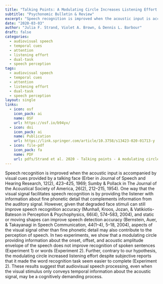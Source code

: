 ```yaml
---
title: "Talking Points: A Modulating Circle Increases Listening Effort Without Improving Speech Recognition in Young Adults"
subtitle: "Psychonomic Bulletin & Review"
excerpt: "Speech recognition is improved when the acoustic input is accompanied by visual cues provided by a talking face (Erber in Journal of Speech and Hearing Research, 12(2), 423–425, 1969; Sumby & Pollack in The Journal of the Acoustical Society of America, 26(2), 212–215, 1954). One way that the visual signal facilitates speech recognition is by providing the listener with information about fine phonetic detail that complements information from the auditory signal. However, given that degraded face stimuli can still improve speech recognition accuracy (Munhall, Kroos, Jozan, & Vatikiotis-Bateson in Perception & Psychophysics, 66(4), 574–583, 2004), and static or moving shapes can improve speech detection accuracy (Bernstein, Auer, & Takayanagi in Speech Communication, 44(1–4), 5–18, 2004), aspects of the visual signal other than fine phonetic detail may also contribute to the perception of speech. In two experiments, we show that a modulating circle providing information about the onset, offset, and acoustic amplitude envelope of the speech does not improve recognition of spoken sentences (Experiment 1) or words (Experiment 2). Further, contrary to our hypothesis, the modulating circle increased listening effort despite subjective reports that it made the word recognition task seem easier to complete (Experiment 2). These results suggest that audiovisual speech processing, even when the visual stimulus only conveys temporal information about the acoustic signal, may be a cognitively demanding process."
date: "2020-03-03"
author: "Julia F. Strand, Violet A. Brown, & Dennis L. Barbour"
draft: false
categories:
  - audiovisual speech
  - temporal cues
  - attention
  - listening effort
  - dual-task
  - speech perception 
tags:
  - audiovisual speech
  - temporal cues
  - attention
  - listening effort
  - dual-task
  - speech perception 
layout: single
links:
  - icon: osf
    icon_pack: ai
    name: OSF
    url: https://osf.io/b94yx/
  - icon: doi
    icon_pack: ai
    name: Publication
    url: https://link.springer.com/article/10.3758/s13423-020-01713-y
  - icon: file-pdf
    icon_pack: fa
    name: PDF
    url: pdfs/Strand et al. 2020 - Talking points - A modulating circle increases listening effort without improving speech recognition in young adults.pdf
---
```


Speech recognition is improved when the acoustic input is accompanied by visual cues provided by a talking face (Erber in Journal of Speech and Hearing Research, 12(2), 423–425, 1969; Sumby & Pollack in The Journal of the Acoustical Society of America, 26(2), 212–215, 1954). One way that the visual signal facilitates speech recognition is by providing the listener with information about fine phonetic detail that complements information from the auditory signal. However, given that degraded face stimuli can still improve speech recognition accuracy (Munhall, Kroos, Jozan, & Vatikiotis-Bateson in Perception & Psychophysics, 66(4), 574–583, 2004), and static or moving shapes can improve speech detection accuracy (Bernstein, Auer, & Takayanagi in Speech Communication, 44(1–4), 5–18, 2004), aspects of the visual signal other than fine phonetic detail may also contribute to the perception of speech. In two experiments, we show that a modulating circle providing information about the onset, offset, and acoustic amplitude envelope of the speech does not improve recognition of spoken sentences (Experiment 1) or words (Experiment 2). Further, contrary to our hypothesis, the modulating circle increased listening effort despite subjective reports that it made the word recognition task seem easier to complete (Experiment 2). These results suggest that audiovisual speech processing, even when the visual stimulus only conveys temporal information about the acoustic signal, may be a cognitively demanding process.
